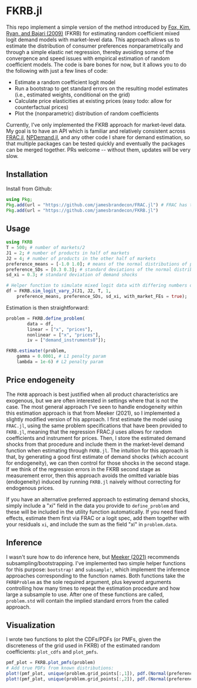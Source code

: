 # FKRB.jl

This repo implement a simple version of the method introduced by [Fox, Kim, Ryan, and Bajari (2009)](https://onlinelibrary.wiley.com/doi/abs/10.3982/QE49) (FKRB) for estimating random coefficient mixed logit demand models with market-level data. This approach allows us to estimate the distribution of consumer preferences nonparametrically and through a simple elastic net regression, thereby avoiding some of the convergence and speed issues with empirical estimation of random coefficient models. The code is bare bones for now, but it allows you to do the following with just a few lines of code: 

- Estimate a random coefficient logit model 
- Run a bootstrap to get standard errors on the resulting model estimates (i.e., estimated weights, conditional on the grid) 
- Calculate price elasticities at existing prices (easy todo: allow for counterfactual prices)
- Plot the (nonparametric) distribution of random coefficients

Currently, I've only implemented the FKRB approach for market-level data. My goal is to have an API which is familiar and relatively consistent across [FRAC.jl](github.com/jamesbrandecon/FRAC.jl), [NPDemand.jl](github.com/jamesbrandecon/NPDemand.jl), and any other code I share for demand estimation, so that multiple packages can be tested quickly and eventually the packages can be merged together. PRs welcome -- without them, updates will be very slow.  

## Installation 
Install from Github: 
```julia
using Pkg; 
Pkg.add(url = "https://github.com/jamesbrandecon/FRAC.jl") # FRAC has to be installed first
Pkg.add(url = "https://github.com/jamesbrandecon/FKRB.jl")
```

## Usage 
```julia
using FKRB
T = 500; # number of markets/2
J1 = 2; # number of products in half of markets
J2 = 4; # number of products in the other half of markets
preference_means = [-1.0 1.0]; # means of the normal distributions of preferences -- first column is price, second is x
preference_SDs = [0.3 0.3]; # standard deviations of the normal distributions of preferences
sd_xi = 0.3; # standard deviation of demand shocks 

# Helper function to simulate mixed logit data with differing numbers of products across markets
df = FKRB.sim_logit_vary_J(J1, J2, T, 1, 
    preference_means, preference_SDs, sd_xi, with_market_FEs = true);
```

Estimation is then straightforward: 
```julia
problem = FKRB.define_problem( 
        data = df, 
        linear = ["x", "prices"], 
        nonlinear = ["x", "prices"], 
        iv = ["demand_instruments0"]);

FKRB.estimate!(problem, 
    gamma = 0.0001, # L1 penalty param
    lambda = 1e-6) # L2 penalty param
```

## Price endogeneity
The `FKRB` approach is best justified when all product characteristics are exogenous, but we are often interested in settings where that is not the case. The most general approach I've seen to handle endogeneity within this estimation approach is that from Meeker (2021), so I implemented a slightly modified version of his approach. I first estimate the model using `FRAC.jl`, using the same problem specifications that have been provided to `FKRB.jl`, meaning that the regression FRAC.jl uses allows for random coefficients and instrument for prices. Then, I store the estimated demand shocks from that procedure and include them in the market-level demand function when estimating through `FKRB.jl`. The intuition for this approach is that, by generating a good first estimate of demand shocks (which account for endogeneity), we can then control for those shocks in the second stage. If we think of the regression errors in the FKRB second stage as measurement error, then this approach avoids the omitted variable bias (endogeneity) induced by running `FKRB.jl` naively without correcting for endogenous prices. 

If you have an alternative preferred approach to estimating demand shocks, simply include a "xi" field in the data you provide to `define_problem` and these will be included in the utility function automatically. If you need fixed effects, estimate them first via FRAC or a logit spec, add them together with your residuals `xi`, and include the sum as the field "xi" in `problem.data`.

## Inference
I wasn't sure how to do inference here, but [Meeker (2021)](https://www.imeeker.com/files/jmp.pdf) recommends subsampling/bootstrapping. I've implemented two simple helper functions for this purpose: `bootstrap!` and `subsample!`, which implement the inference approaches corresponding to the function names. Both functions take the `FKRBProblem` as the sole required argument, plus keyword arguments controlling how many times to repeat the estimation procedure and how large a subsample to use. After one of these functions are called, `problem.std` will contain the implied standard errors from the called approach. 

## Visualization
I wrote two functions to plot the CDFs/PDFs (or PMFs, given the discreteness of the grid used in FKRB) of the estimated random coefficients: `plot_cdfs` and `plot_pmfs`.

```julia
pmf_plot = FKRB.plot_pmfs(problem)
# Add true PDFs from known distributions: 
plot!(pmf_plot, unique(problem.grid_points[:,1]), pdf.(Normal(preference_means[2],preference_SDs[2]), unique(problem.grid_points[:,1])) ./sum(pdf.(Normal(preference_means[2],preference_SDs[2]), unique(problem.grid_points[:,1]))), color = :blue, ls = :dash, label = "PDF 1, true")
plot!(pmf_plot, unique(problem.grid_points[:,2]), pdf.(Normal(preference_means[1],preference_SDs[1]), unique(problem.grid_points[:,2])) ./sum(pdf.(Normal(preference_means[1],preference_SDs[1]), unique(problem.grid_points[:,2]))), color = :red, ls = :dash, label = "PDF 2, true")
```